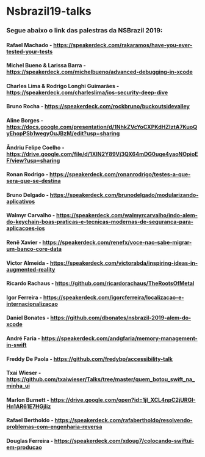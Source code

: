 # Nsbrazil19-talks

### Segue abaixo o link das palestras da NSBrazil 2019:

#### Rafael Machado - <https://speakerdeck.com/rakaramos/have-you-ever-tested-your-tests>

#### Michel Bueno & Larissa Barra - <https://speakerdeck.com/michelbueno/advanced-debugging-in-xcode> 

#### Charles Lima & Rodrigo Longhi Guimarães - <https://speakerdeck.com/charleslima/ios-security-deep-dive>

#### Bruno Rocha - <https://speakerdeck.com/rockbruno/buckoutsidevalley>

#### Aline Borges - <https://docs.google.com/presentation/d/1NhkZVcYoCXPKdHZIztA7KuoQyEhopPSb1wegyOuJBzM/edit?usp=sharing>

#### Ândriu Felipe Coelho - <https://drive.google.com/file/d/1XlN2Y89Vj3QX64mDG0uge4yaoNOpioEF/view?usp=sharing>

#### Ronan Rodrigo - <https://speakerdeck.com/ronanrodrigo/testes-a-que-sera-que-se-destina>

#### Bruno Delgado - <https://speakerdeck.com/brunodelgado/modularizando-aplicativos>

#### Walmyr Carvalho - <https://speakerdeck.com/walmyrcarvalho/indo-alem-do-keychain-boas-praticas-e-tecnicas-modernas-de-seguranca-para-aplicacoes-ios>

#### Renê Xavier - <https://speakerdeck.com/renefx/voce-nao-sabe-migrar-um-banco-core-data>

#### Victor Almeida - <https://speakerdeck.com/victorabda/inspiring-ideas-in-augmented-reality>

#### Ricardo Rachaus - <https://github.com/ricardorachaus/TheRootsOfMetal>

#### Igor Ferreira - <https://speakerdeck.com/igorcferreira/localizacao-e-internacionalizacao>

#### Daniel Bonates - <https://github.com/dbonates/nsbrazil-2019-alem-do-xcode>

#### André Faria - <https://speakerdeck.com/andgfaria/memory-management-in-swift>

#### Freddy De Paola - <https://github.com/fredybp/accessibility-talk>

#### Txai Wieser - <https://github.com/txaiwieser/Talks/tree/master/quem_botou_swift_na_minha_ui>

#### Marlon Burnett - <https://drive.google.com/open?id=1jl_XCL4npC2jURGI-Hn1AR61E7HGjliz> 

#### Rafael Bertholdo - <https://speakerdeck.com/rafabertholdo/resolvendo-problemas-com-engenharia-reversa>

#### Douglas Ferreira - <https://speakerdeck.com/xdoug7/colocando-swiftui-em-producao>
